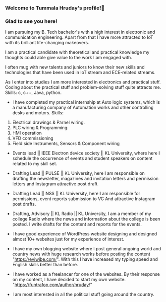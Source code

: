 ### Welcome to Tummala Hruday's profile!👋

### Glad to see you here!
I am pursuing my B. Tech bachelor's with a high interest in electronic and communication engineering. Apart from that I have more attracted to IoT with its brilliant life-changing makeovers.

I am a practical candidate with theoretical and practical knowledge my thoughts could able give value to the work I am engaged with. 

I often mug with new talents and juniors to know their new skills and technologies that have been used in IoT stream and ECE-related streams.

As I enter into studies I am more interested in electronics and practical stuff. Coding about the practical stuff and problem-solving stuff quite attracts me. Skills: c, c++, Java, python.

- I have completed my practical internship at Auto logic systems, which is a manufacturing company of Automation works and other controlling desks and motors. 
Skills: 
1. Electrical drawings & Parnel wiring.
2. PLC wiring & Programming
3. HMI operation
4. VFD commissioning
5. Field side Instruments, Sensors & Component wiring

- Events lead || IEEE Electron device society || KL University, where here I schedule the occurrence of events and student speakers on content related to my skill set.

- Drafting Lead || PULSE || KL University, here I am responsible on drafting the newsletter, magazines and invitation letters and permission letters and Instagram attractive post draft.

- Drafting Lead || NSS || KL University, here I am responsible for permissions, event reports submission to VC And attractive Instagram post drafts.

- Drafting, Advisory || KL Radio || KL University, I am a member of my college Radio where the news and information about the college is been posted. I write drafts for the content and reports for the events. 

- I have good experience of WordPress website designing and designed almost 10+ websites just for my experience of interest. 

- I have my own blogging website where I post general ongoing world and country news with huge research works before posting the content "https://eviwibe.com/". With this I have increased my typing speed and English skills better than before. 

- I have worked as a freelancer for one of the websites. By their response on my content, I have decided to start my own website. "https://funtrafoo.com/author/hruday/"

- I am most interested in all the political stuff going around the country.

